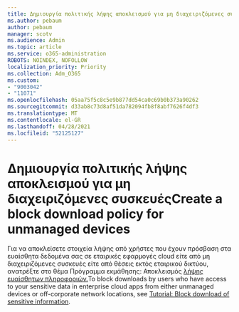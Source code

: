 ```yaml
---
title: Δημιουργία πολιτικής λήψης αποκλεισμού για μη διαχειριζόμενες συσκευές
ms.author: pebaum
author: pebaum
manager: scotv
ms.audience: Admin
ms.topic: article
ms.service: o365-administration
ROBOTS: NOINDEX, NOFOLLOW
localization_priority: Priority
ms.collection: Adm_O365
ms.custom:
- "9003042"
- "11071"
ms.openlocfilehash: 05aa75f5c8c5e9b877dd54ca0c69b0b373a90262
ms.sourcegitcommit: d33ab8c73d8af51da782094fb8f8abf7626f4df3
ms.translationtype: MT
ms.contentlocale: el-GR
ms.lasthandoff: 04/28/2021
ms.locfileid: "52125127"
---
```

# <a name="create-a-block-download-policy-for-unmanaged-devices"></a><span data-ttu-id="39aa1-102">Δημιουργία πολιτικής λήψης αποκλεισμού για μη διαχειριζόμενες συσκευές</span><span class="sxs-lookup"><span data-stu-id="39aa1-102">Create a block download policy for unmanaged devices</span></span>

<span data-ttu-id="39aa1-103">Για να αποκλείσετε στοιχεία λήψης από χρήστες που έχουν πρόσβαση στα ευαίσθητα δεδομένα σας σε εταιρικές εφαρμογές cloud είτε από μη διαχειριζόμενες συσκευές είτε από θέσεις εκτός εταιρικού δικτύου, ανατρέξτε στο θέμα Πρόγραμμα εκμάθησης: Αποκλεισμός [λήψης ευαίσθητων πληροφοριών.](https://docs.microsoft.com/cloud-app-security/use-case-proxy-block-session-aad)</span><span class="sxs-lookup"><span data-stu-id="39aa1-103">To block downloads by users who have access to your sensitive data in enterprise cloud apps from either unmanaged devices or off-corporate network locations, see [Tutorial: Block download of sensitive information](https://docs.microsoft.com/cloud-app-security/use-case-proxy-block-session-aad).</span></span>



